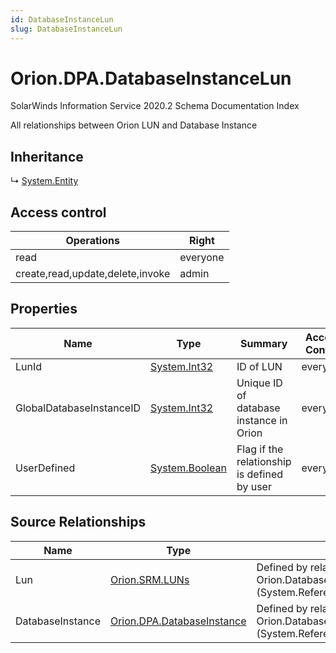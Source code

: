 ```yaml
---
id: DatabaseInstanceLun
slug: DatabaseInstanceLun
---
```


# Orion.DPA.DatabaseInstanceLun

SolarWinds Information Service 2020.2 Schema Documentation Index

All relationships between Orion LUN and Database Instance

## Inheritance

↳ [System.Entity](./../System/Entity)

## Access control

| Operations | Right |
| ------ | ------ |
| read | everyone |
| create,read,update,delete,invoke | admin |

## Properties

| Name | Type | Summary | Access Control |
| ------ | ------ | ------ | ------ |
| LunId | [System.Int32](https://docs.microsoft.com/en-us/dotnet/api/system.int32) | ID of LUN | everyone |
| GlobalDatabaseInstanceID | [System.Int32](https://docs.microsoft.com/en-us/dotnet/api/system.int32) | Unique ID of database instance in Orion | everyone |
| UserDefined | [System.Boolean](https://docs.microsoft.com/en-us/dotnet/api/system.boolean) | Flag if the relationship is defined by user | everyone |

## Source Relationships

| Name | Type | Notes |
| ------ | ------ | ------ |
| Lun | [Orion.SRM.LUNs](./../Orion.SRM/LUNs) | Defined by relationship Orion.DatabaseInstanceLunLun (System.Reference) |
| DatabaseInstance | [Orion.DPA.DatabaseInstance](./../Orion.DPA/DatabaseInstance) | Defined by relationship Orion.DatabaseInstanceLunDatabaseInstance (System.Reference) |

